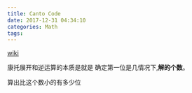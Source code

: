 ```yaml
---
title: Canto Code
date: 2017-12-31 04:34:10
categories: Math
tags:
---
```


[wiki](https://zh.wikipedia.org/wiki/%E5%BA%B7%E6%89%98%E5%B1%95%E5%BC%80)


康托展开和逆运算的本质是就是 确定第一位是几情况下,**解的个数**。

算出比这个数小的有多少位




